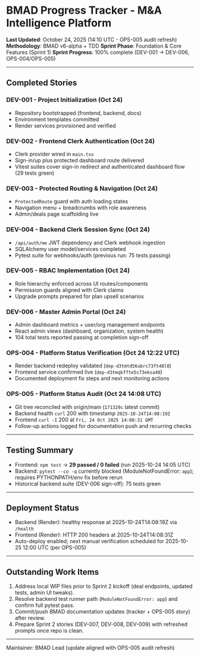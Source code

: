 # BMAD Progress Tracker - M&A Intelligence Platform

**Last Updated**: October 24, 2025 (14:10 UTC - OPS-005 audit refresh)
**Methodology**: BMAD v6-alpha + TDD
**Sprint Phase**: Foundation & Core Features (Sprint 1)
**Sprint Progress**: 100% complete (DEV-001 -> DEV-006, OPS-004/OPS-005)

---

## Completed Stories

### DEV-001 - Project Initialization (Oct 24)
- Repository bootstrapped (frontend, backend, docs)
- Environment templates committed
- Render services provisioned and verified

### DEV-002 - Frontend Clerk Authentication (Oct 24)
- Clerk provider wired in `main.tsx`
- Sign-in/up plus protected dashboard route delivered
- Vitest suites cover sign-in redirect and authenticated dashboard flow (29 tests green)

### DEV-003 - Protected Routing & Navigation (Oct 24)
- `ProtectedRoute` guard with auth loading states
- Navigation menu + breadcrumbs with role awareness
- Admin/deals page scaffolding live

### DEV-004 - Backend Clerk Session Sync (Oct 24)
- `/api/auth/me` JWT dependency and Clerk webhook ingestion
- SQLAlchemy user model/services completed
- Pytest suite for webhooks/auth (previous run: 75 tests passing)

### DEV-005 - RBAC Implementation (Oct 24)
- Role hierarchy enforced across UI routes/components
- Permission guards aligned with Clerk claims
- Upgrade prompts prepared for plan upsell scenarios

### DEV-006 - Master Admin Portal (Oct 24)
- Admin dashboard metrics + user/org management endpoints
- React admin views (dashboard, organization, system health)
- 104 total tests reported passing at completion sign-off

### OPS-004 - Platform Status Verification (Oct 24 12:22 UTC)
- Render backend redeploy validated (`dep-d3tmtd56ubrc73ft48l0`)
- Frontend service confirmed live (`dep-d3tmqkffte5s73eksa40`)
- Documented deployment fix steps and next monitoring actions

### OPS-005 - Platform Status Audit (Oct 24 14:08 UTC)
- Git tree reconciled with origin/main (`171329c` latest commit)
- Backend health `curl` 200 with timestamp `2025-10-24T14:08:19Z`
- Frontend `curl -I` 200 at `Fri, 24 Oct 2025 14:08:31 GMT`
- Follow-up actions logged for documentation push and recurring checks

---

## Testing Summary
- Frontend: `npm test` -> **29 passed / 0 failed** (run 2025-10-24 14:05 UTC)
- Backend: `pytest --co -q` currently blocked (ModuleNotFoundError: `app`); requires PYTHONPATH/env fix before rerun
- Historical backend suite (DEV-006 sign-off): 75 tests green

---

## Deployment Status
- Backend (Render): healthy response at 2025-10-24T14:08:19Z via `/health`
- Frontend (Render): HTTP 200 headers at 2025-10-24T14:08:31Z
- Auto-deploy enabled; next manual verification scheduled for 2025-10-25 12:00 UTC (per OPS-005)

---

## Outstanding Work Items
1. Address local WIP files prior to Sprint 2 kickoff (deal endpoints, updated tests, admin UI tweaks).
2. Resolve backend test runner path (`ModuleNotFoundError: app`) and confirm full pytest pass.
3. Commit/push BMAD documentation updates (tracker + OPS-005 story) after review.
4. Prepare Sprint 2 stories (DEV-007, DEV-008, DEV-009) with refreshed prompts once repo is clean.

---

Maintainer: BMAD Lead (update aligned with OPS-005 audit refresh)

